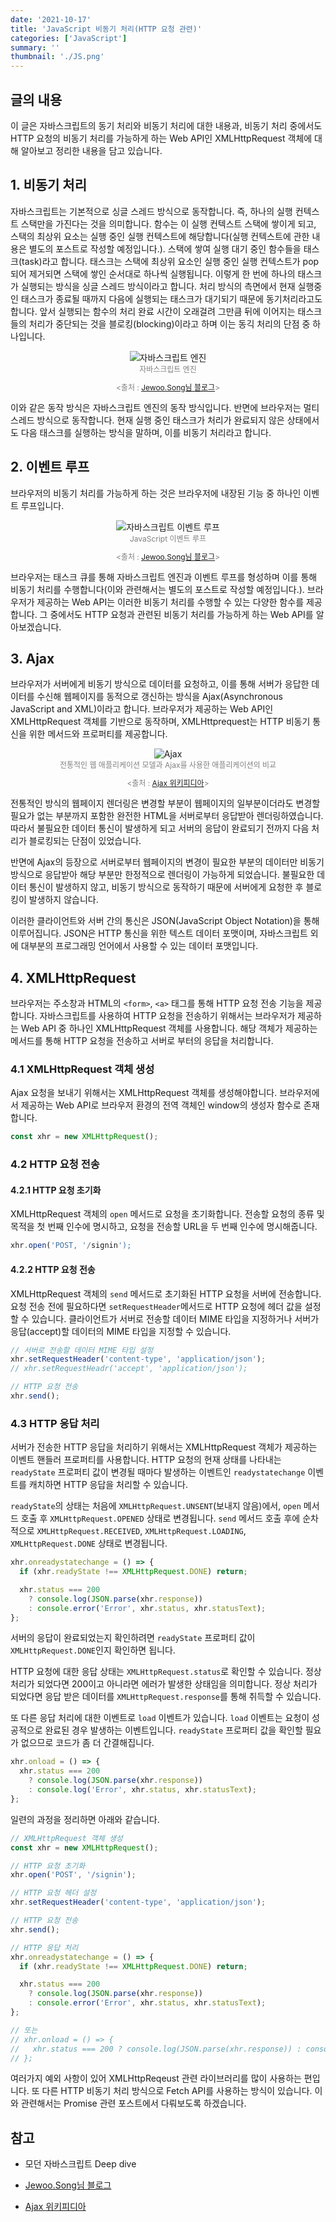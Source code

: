 ```yaml
---
date: '2021-10-17'
title: 'JavaScript 비동기 처리(HTTP 요청 관련)'
categories: ['JavaScript']
summary: ''
thumbnail: './JS.png'
---
```


## 글의 내용

이 글은 자바스크립트의 동기 처리와 비동기 처리에 대한 내용과, 비동기 처리 중에서도 HTTP 요청의 비동기 처리를 가능하게 하는 Web API인 XMLHttpRequest 객체에 대해 알아보고 정리한 내용을 담고 있습니다.

## 1. 비동기 처리

자바스크립트는 기본적으로 싱글 스레드 방식으로 동작합니다. 즉, 하나의 실행 컨텍스트 스택만을 가진다는 것을 의미합니다. 함수는 이 실행 컨텍스트 스택에 쌓이게 되고, 스택의 최상위 요소는 실행 중인 실행 컨텍스트에 해당합니다(실행 컨텍스트에 관한 내용은 별도의 포스트로 작성할 예정입니다.). 스택에 쌓여 실행 대기 중인 함수들을 태스크(task)라고 합니다. 태스크는 스택에 최상위 요소인 실행 중인 실행 컨텍스트가 pop되어 제거되면 스택에 쌓인 순서대로 하나씩 실행됩니다. 이렇게 한 번에 하나의 태스크가 실행되는 방식을 싱글 스레드 방식이라고 합니다. 처리 방식의 측면에서 현재 실행중인 태스크가 종료될 때까지 다음에 실행되는 태스크가 대기되기 때문에 동기처리라고도 합니다. 앞서 실행되는 함수의 처리 완료 시간이 오래걸려 그만큼 뒤에 이어지는 태스크들의 처리가 중단되는 것을 블로킹(blocking)이라고 하며 이는 동긱 처리의 단점 중 하나입니다.

<figure style = "display: block; text-align: center;">
  <img src = "./images/JavaScript_engine.png" alt="자바스크립트 엔진">
  <figcaption style = "text-align: center; font-size: 12px; color: #808080">
  자바스크립트 엔진

<출처 : [Jewoo.Song님 블로그](https://iamsjy17.github.io/javascript/2019/07/20/how-to-works-js.html)>

  </figcaption>
</figure>

이와 같은 동작 방식은 자바스크립트 엔진의 동작 방식입니다. 반면에 브라우저는 멀티 스레드 방식으로 동작합니다. 현재 실행 중인 태스크가 처리가 완료되지 않은 상태에서도 다음 태스크를 실행하는 방식을 말하며, 이를 비동기 처리라고 합니다.

## 2. 이벤트 루프

브라우저의 비동기 처리를 가능하게 하는 것은 브라우저에 내장된 기능 중 하나인 이벤트 루프입니다.

<figure style = "display: block; text-align: center;">
  <img src = "./images/JavaScript_event_loop.png" alt="자바스크립트 이벤트 루프">
  <figcaption style = "text-align: center; font-size: 12px; color: #808080">
  JavaScript 이벤트 루프

<출처 : [Jewoo.Song님 블로그](https://iamsjy17.github.io/javascript/2019/07/20/how-to-works-js.html)>

  </figcaption>
</figure>

브라우저는 태스크 큐를 통해 자바스크립트 엔진과 이벤트 루프를 형성하며 이를 통해 비동기 처리를 수행합니다(이와 관련해서는 별도의 포스트로 작성할 예정입니다.). 브라우저가 제공하는 Web API는 이러한 비동기 처리를 수행할 수 있는 다양한 함수를 제공합니다. 그 중에서도 HTTP 요청과 관련된 비동기 처리를 가능하게 하는 Web API를 알아보겠습니다.

## 3. Ajax

브라우저가 서버에게 비동기 방식으로 데이터를 요청하고, 이를 통해 서버가 응답한 데이터를 수신해 웹페이지를 동적으로 갱신하는 방식을 Ajax(Asynchronous JavaScript and XML)이라고 합니다. 브라우저가 제공하는 Web API인 XMLHttpRequest 객체를 기반으로 동작하며, XMLHttprequest는 HTTP 비동기 통신을 위한 메서드와 프로퍼티를 제공합니다.

<figure style = "display: block; text-align: center;">
  <img src = "./images/Ajax.png" alt="Ajax">
  <figcaption style = "text-align: center; font-size: 12px; color: #808080">
  전통적인 웹 애플리케이션 모델과 Ajax를 사용한 애플리케이션의 비교

<출처 : [Ajax 위키피디아](https://ko.wikipedia.org/wiki/Ajax)>

  </figcaption>
</figure>

전통적인 방식의 웹페이지 렌더링은 변경할 부분이 웹페이지의 일부분이더라도 변경할 필요가 없는 부분까지 포함한 완전한 HTML을 서버로부터 응답받아 렌더링하였습니다. 따라서 불필요한 데이터 통신이 발생하게 되고 서버의 응답이 완료되기 전까지 다음 처리가 블로킹되는 단점이 있었습니다.

반면에 Ajax의 등장으로 서버로부터 웹페이지의 변경이 필요한 부분의 데이터만 비동기 방식으로 응답받아 해당 부분만 한정적으로 렌더링이 가능하게 되었습니다. 불필요한 데이터 통신이 발생하지 않고, 비동기 방식으로 동작하기 때문에 서버에게 요청한 후 블로킹이 발생하지 않습니다.

이러한 클라이언트와 서버 간의 통신은 JSON(JavaScript Object Notation)을 통해 이루어집니다. JSON은 HTTP 통신을 위한 텍스트 데이터 포맷이며, 자바스크립트 외에 대부분의 프로그래밍 언어에서 사용할 수 있는 데이터 포맷입니다.

## 4. XMLHttpRequest

브라우저는 주소창과 HTML의 `<form>`, `<a>` 태그를 통해 HTTP 요청 전송 기능을 제공합니다. 자바스크립트를 사용하여 HTTP 요청을 전송하기 위해서는 브라우저가 제공하는 Web API 중 하나인 XMLHttpRequest 객체를 사용합니다. 해당 객체가 제공하는 메서드를 통해 HTTP 요청을 전송하고 서버로 부터의 응답을 처리합니다.

### 4.1 XMLHttpRequest 객체 생성

Ajax 요청을 보내기 위해서는 XMLHttpRequest 객체를 생성해야합니다. 브라우저에서 제공하는 Web API로 브라우저 환경의 전역 객체인 window의 생성자 함수로 존재합니다.

```js
const xhr = new XMLHttpRequest();
```

### 4.2 HTTP 요청 전송

#### 4.2.1 HTTP 요청 초기화

XMLHttpRequest 객체의 `open` 메서드로 요청을 초기화합니다. 전송할 요청의 종류 및 목적을 첫 번째 인수에 명시하고, 요청을 전송할 URL을 두 번째 인수에 명시해줍니다.

```js
xhr.open('POST, '/signin');
```

#### 4.2.2 HTTP 요청 전송

XMLHttpRequest 객체의 `send` 메서드로 초기화된 HTTP 요청을 서버에 전송합니다.
요청 전송 전에 필요하다면 `setRequestHeader`메서드로 HTTP 요청에 헤더 값을 설정할 수 있습니다. 클라이언트가 서버로 전송할 데이터 MIME 타입을 지정하거나 서버가 응답(accept)할 데이터의 MIME 타입을 지정할 수 있습니다.

```js
// 서버로 전송할 데이터 MIME 타입 설정
xhr.setRequestHeader('content-type', 'application/json');
// xhr.setRequestHeadr('accept', 'application/json');

// HTTP 요청 전송
xhr.send();
```

### 4.3 HTTP 응답 처리

서버가 전송한 HTTP 응답을 처리하기 위해서는 XMLHttpRequest 객체가 제공하는 이벤트 핸들러 프로퍼티를 사용합니다. HTTP 요청의 현재 상태를 나타내는 `readyState` 프로퍼티 값이 변경될 때마다 발생하는 이벤트인 `readystatechange` 이벤트를 캐치하면 HTTP 응답을 처리할 수 있습니다.

`readyState`의 상태는 처음에 `XMLHttpRequest.UNSENT`(보내지 않음)에서, `open` 메서드 호출 후 `XMLHttpRequest.OPENED` 상태로 변경됩니다. `send` 메서드 호출 후에 순차적으로 `XMLHttpRequest.RECEIVED`, `XMLHttpRequest.LOADING`, `XMLHttpRequest.DONE` 상태로 변경됩니다.

```js
xhr.onreadystatechange = () => {
  if (xhr.readyState !== XMLHttpRequest.DONE) return;

  xhr.status === 200
    ? console.log(JSON.parse(xhr.response))
    : console.error('Error', xhr.status, xhr.statusText);
};
```

서버의 응답이 완료되었는지 확인하려면 `readyState` 프로퍼티 값이 `XMLHttpRequest.DONE`인지 확인하면 됩니다.

HTTP 요청에 대한 응답 상태는 `XMLHttpRequest.status`로 확인할 수 있습니다. 정상 처리가 되었다면 200이고 아니라면 에러가 발생한 상태임을 의미합니다. 정상 처리가 되었다면 응답 받은 데이터를 `XMLHttpRequest.response`를 통해 취득할 수 있습니다.

또 다른 응답 처리에 대한 이벤트로 `load` 이벤트가 있습니다. `load` 이벤트는 요청이 성공적으로 완료된 경우 발생하는 이벤트입니다. `readyState` 프로퍼티 값을 확인할 필요가 없으므로 코드가 좀 더 간결해집니다.

```js
xhr.onload = () => {
  xhr.status === 200
    ? console.log(JSON.parse(xhr.response))
    : console.log('Error', xhr.status, xhr.statusText);
};
```

일련의 과정을 정리하면 아래와 같습니다.

```js
// XMLHttpRequest 객체 생성
const xhr = new XMLHttpRequest();

// HTTP 요청 초기화
xhr.open('POST', '/signin');

// HTTP 요청 헤더 설정
xhr.setRequestHeader('content-type', 'application/json');

// HTTP 요청 전송
xhr.send();

// HTTP 응답 처리
xhr.onreadystatechange = () => {
  if (xhr.readyState !== XMLHttpRequest.DONE) return;

  xhr.status === 200
    ? console.log(JSON.parse(xhr.response))
    : console.error('Error', xhr.status, xhr.statusText);
};

// 또는
// xhr.onload = () => {
//   xhr.status === 200 ? console.log(JSON.parse(xhr.response)) : console.log('Error', xhr.status, xhr.statusText);
// };
```

여러가지 예외 사항이 있어 XMLHttpReqeust 관련 라이브러리를 많이 사용하는 편입니다. 또 다른 HTTP 비동기 처리 방식으로 Fetch API를 사용하는 방식이 있습니다. 이와 관련해서는 Promise 관련 포스트에서 다뤄보도록 하겠습니다.

## 참고

- 모던 자바스크립트 Deep dive

- [Jewoo.Song님 블로그](https://iamsjy17.github.io/javascript/2019/07/20/how-to-works-js.html)

- [Ajax 위키피디아](https://ko.wikipedia.org/wiki/Ajax)
